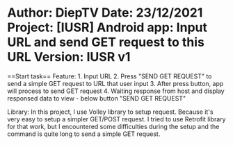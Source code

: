 Author: DiepTV
Date: 23/12/2021
Project: [IUSR] Android app: Input URL and send GET request to this URL
Version: IUSR v1
================================================
==Start task==
Feature:
	1. Input URL
	2. Press "SEND GET REQUEST" to send a simple GET request to URL that user input
	3. After press button, app will process to send GET request
	4. Waiting response from host and display responsed data to view - below button "SEND GET REQUEST"

Library:
	In this project, I use Volley library to setup request. Because it's very easy to setup a simpler GET/POST request.
	I tried to use Retrofit library for that work, but I encountered some difficulties during the setup and the command is quite long to send a simple GET request.
